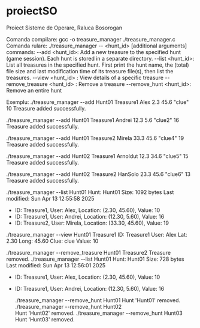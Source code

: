 # proiectSO
Proiect Sisteme de Operare, Raluca Bosorogan

Comanda compilare: gcc -o treasure_manager ./treasure_manager.c
Comanda rulare: ./treasure_manager --<command> <hunt_id> [additional arguments]
   commands:
       --add <hunt_id>: Add a new treasure to the specified hunt (game session).
                        Each hunt is stored in a separate directory. 
       --list <hunt_id>: List all treasures in the specified hunt.
                         First print the hunt name, the (total) file size and last modification time of its treasure file(s), then list the treasures.
       --view <hunt_id> <id>: View details of a specific treasure
       --remove_treasure <hunt_id> <id>: Remove a treasure
       --remove_hunt <hunt_id>: Remove an entire hunt

Exemplu:
 ./treasure_manager --add Hunt01 Treasure1 Alex 2.3 45.6 "clue" 10
Treasure added successfully.

  ./treasure_manager --add Hunt01 Treasure1 Andrei 12.3 5.6 "clue2" 16
Treasure added successfully.

  ./treasure_manager --add Hunt01 Treasure2 Mirela 33.3 45.6 "clue4" 19
Treasure added successfully.

  ./treasure_manager --add Hunt02 Treasure1 Arnoldut 12.3 34.6 "clue5" 15
Treasure added successfully.

  ./treasure_manager --add Hunt02 Treasure2 HanSolo 23.3 45.6 "clue6" 13
Treasure added successfully.
 
  ./treasure_manager --list Hunt01
Hunt: Hunt01
Size: 1092 bytes
Last modified: Sun Apr 13 12:55:58 2025
- ID: Treasure1, User: Alex, Location: (2.30, 45.60), Value: 10
- ID: Treasure1, User: Andrei, Location: (12.30, 5.60), Value: 16
- ID: Treasure2, User: Mirela, Location: (33.30, 45.60), Value: 19
 
 ./treasure_manager --view Hunt01 Treasure1
ID: Treasure1
User: Alex
Lat: 2.30
Long: 45.60
Clue: clue
Value: 10
 

  ./treasure_manager --remove_treasure Hunt01 Treasure2
Treasure removed.
  ./treasure_manager --list Hunt01
Hunt: Hunt01
Size: 728 bytes
Last modified: Sun Apr 13 12:56:01 2025
- ID: Treasure1, User: Alex, Location: (2.30, 45.60), Value: 10
- ID: Treasure1, User: Andrei, Location: (12.30, 5.60), Value: 16
 
  ./treasure_manager --remove_hunt Hunt01 
Hunt 'Hunt01' removed.
  ./treasure_manager --remove_hunt Hunt02  
Hunt 'Hunt02' removed.
  ./treasure_manager --remove_hunt Hunt03
Hunt 'Hunt03' removed.
  
